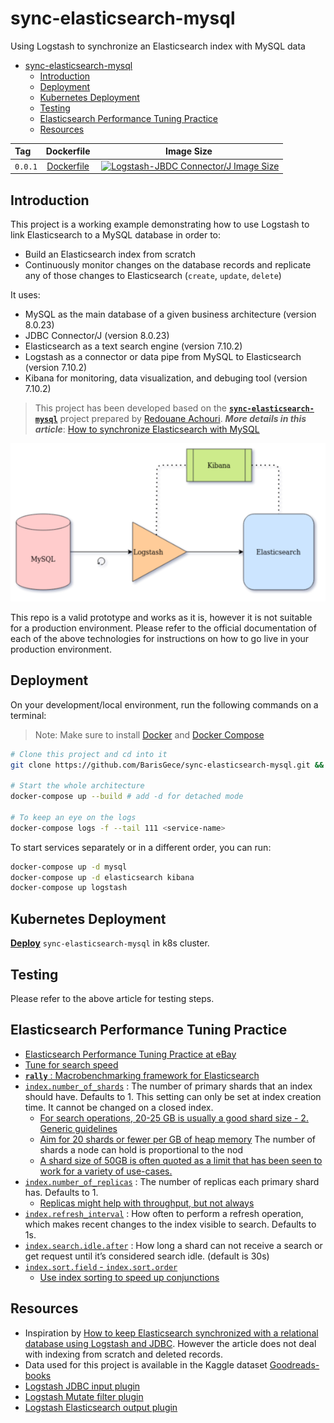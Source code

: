# sync-elasticsearch-mysql

Using Logstash to synchronize an Elasticsearch index with MySQL data

- [sync-elasticsearch-mysql](#sync-elasticsearch-mysql)
  - [Introduction](#introduction)
  - [Deployment](#deployment)
  - [Kubernetes Deployment](#kubernetes-deployment)
  - [Testing](#testing)
  - [Elasticsearch Performance Tuning Practice](#elasticsearch-performance-tuning-practice)
  - [Resources](#resources)

| Tag     | Dockerfile                          | Image Size                                                                                                                                                                                            |
| :------ | :---------------------------------: | :------------------------------------------------------------------------------------------------------------------------------------------------------------------------------------------:          |
| `0.0.1` | [Dockerfile](./Dockerfile-logstash) | [![Logstash-JBDC Connector/J Image Size](https://img.shields.io/docker/image-size/barisgece/sync-elasticsearch-mysql/0.0.1.svg?logo=docker&color=2496ED "Logstash-JBDC Connector/J Image Size")][hub] |

## Introduction

This project is a working example demonstrating how to use Logstash to link Elasticsearch to a MySQL database in order to:

- Build an Elasticsearch index from scratch
- Continuously monitor changes on the database records and replicate any of those changes to Elasticsearch (`create`, `update`, `delete`)

It uses:

- MySQL as the main database of a given business architecture (version 8.0.23)
- JDBC Connector/J (version 8.0.23)
- Elasticsearch as a text search engine (version 7.10.2)
- Logstash as a connector or data pipe from MySQL to Elasticsearch (version 7.10.2)
- Kibana for monitoring, data visualization, and debuging tool (version 7.10.2)

> This project has been developed based on the [**`sync-elasticsearch-mysql`**](https://github.com/redouane-dev/sync-elasticsearch-mysql) project prepared by [Redouane Achouri](https://www.redouaneachouri.com/). ***More details in this article***: [How to synchronize Elasticsearch with MySQL](https://towardsdatascience.com/how-to-synchronize-elasticsearch-with-mysql-ed32fc57b339)

![Architecture of this project](./docs/sync-elasticsearch-mysql.png)

This repo is a valid prototype and works as it is, however it is not suitable for a production environment. Please refer to the official documentation of each of the above technologies for instructions on how to go live in your production environment.

## Deployment

On your development/local environment, run the following commands on a terminal:

> Note: Make sure to install [Docker](https://docs.docker.com/get-docker/) and [Docker Compose](https://docs.docker.com/compose/install/)

```bash
# Clone this project and cd into it
git clone https://github.com/BarisGece/sync-elasticsearch-mysql.git && cd sync-elasticsearch-mysql

# Start the whole architecture
docker-compose up --build # add -d for detached mode

# To keep an eye on the logs
docker-compose logs -f --tail 111 <service-name>
```

To start services separately or in a different order, you can run:

```bash
docker-compose up -d mysql
docker-compose up -d elasticsearch kibana
docker-compose up logstash
```

## Kubernetes Deployment

[**Deploy**](kubernetes/doc.md) `sync-elasticsearch-mysql` in k8s cluster.

## Testing

Please refer to the above article for testing steps.

## Elasticsearch Performance Tuning Practice

- [Elasticsearch Performance Tuning Practice at eBay](https://tech.ebayinc.com/engineering/elasticsearch-performance-tuning-practice-at-ebay/)
- [Tune for search speed](https://www.elastic.co/guide/en/elasticsearch/reference/master/tune-for-search-speed.html#tune-for-search-speed)
- [**`rally`** : Macrobenchmarking framework for Elasticsearch](https://github.com/elastic/rally)
- [`index.number_of_shards`](https://www.elastic.co/guide/en/elasticsearch/reference/master/index-modules.html#_static_index_settings) : The number of primary shards that an index should have. Defaults to 1. This setting can only be set at index creation time. It cannot be changed on a closed index.
  - [For search operations, 20-25 GB is usually a good shard size - 2. Generic guidelines](https://opster.com/elasticsearch-glossary/elasticsearch-choose-number-of-shards/)
  - [Aim for 20 shards or fewer per GB of heap memory](https://www.elastic.co/guide/en/elasticsearch/reference/current/size-your-shards.html#shard-count-recommendation)
The number of shards a node can hold is proportional to the nod
  - [A shard size of 50GB is often quoted as a limit that has been seen to work for a variety of use-cases.](https://www.elastic.co/blog/how-many-shards-should-i-have-in-my-elasticsearch-cluster)
- [`index.number_of_replicas`](https://www.elastic.co/guide/en/elasticsearch/reference/master/index-modules.html#dynamic-index-settings) : The number of replicas each primary shard has. Defaults to 1.
  - [Replicas might help with throughput, but not always](https://www.elastic.co/guide/en/elasticsearch/reference/master/tune-for-search-speed.html#_replicas_might_help_with_throughput_but_not_always)
- [`index.refresh_interval`](https://www.elastic.co/guide/en/elasticsearch/reference/master/index-modules.html#dynamic-index-settings) : How often to perform a refresh operation, which makes recent changes to the index visible to search. Defaults to 1s.
- [`index.search.idle.after`](https://www.elastic.co/guide/en/elasticsearch/reference/master/index-modules.html#dynamic-index-settings) : How long a shard can not receive a search or get request until it’s considered search idle. (default is 30s)
- [`index.sort.field` - `index.sort.order`](https://www.elastic.co/guide/en/elasticsearch/reference/master/index-modules-index-sorting.html)
  - [Use index sorting to speed up conjunctions](https://www.elastic.co/guide/en/elasticsearch/reference/master/tune-for-search-speed.html#_use_index_sorting_to_speed_up_conjunctions)

## Resources

- Inspiration by [How to keep Elasticsearch synchronized with a relational database using Logstash and JDBC](https://www.elastic.co/blog/how-to-keep-elasticsearch-synchronized-with-a-relational-database-using-logstash). However the article does not deal with indexing from scratch and deleted records.
- Data used for this project is available in the Kaggle dataset [Goodreads-books](https://www.kaggle.com/jealousleopard/goodreadsbooks)
- [Logstash JDBC input plugin](https://www.elastic.co/guide/en/logstash/current/plugins-inputs-jdbc.html)
- [Logstash Mutate filter plugin](https://www.elastic.co/guide/en/logstash/current/plugins-filters-mutate.html)
- [Logstash Elasticsearch output plugin](https://www.elastic.co/guide/en/logstash/current/plugins-outputs-elasticsearch.html)

[hub]: https://hub.docker.com/repository/docker/barisgece/sync-elasticsearch-mysql
